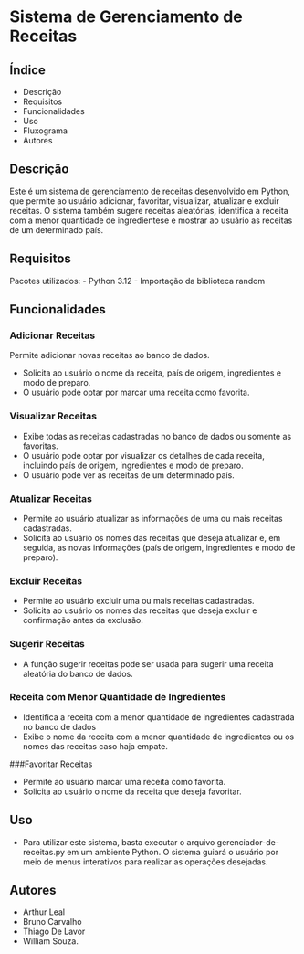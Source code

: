 # Sistema de Gerenciamento de Receitas

## Índice
- Descrição
- Requisitos
- Funcionalidades
- Uso
- Fluxograma
- Autores

## Descrição
Este é um sistema de gerenciamento de receitas desenvolvido em Python, que permite ao usuário adicionar, favoritar, visualizar, atualizar e excluir receitas. O sistema também sugere receitas aleatórias, identifica a receita com a menor quantidade de ingredientese e mostrar ao usuário as receitas de um determinado país.

## Requisitos
  Pacotes utilizados:
    - Python 3.12
    - Importação da biblioteca random

## Funcionalidades
### Adicionar Receitas
Permite adicionar novas receitas ao banco de dados.
- Solicita ao usuário o nome da receita, país de origem, ingredientes e modo de preparo.
- O usuário pode optar por marcar uma receita como favorita.

### Visualizar Receitas
- Exibe todas as receitas cadastradas no banco de dados ou somente as favoritas.
- O usuário pode optar por visualizar os detalhes de cada receita, incluindo país de origem, ingredientes e modo de preparo.
- O usuário pode ver as receitas de um determinado país.

### Atualizar Receitas
- Permite ao usuário atualizar as informações de uma ou mais receitas cadastradas.
- Solicita ao usuário os nomes das receitas que deseja atualizar e, em seguida, as novas informações (país de origem, ingredientes e modo de preparo).


### Excluir Receitas
- Permite ao usuário excluir uma ou mais receitas cadastradas.
- Solicita ao usuário os nomes das receitas que deseja excluir e confirmação antes da exclusão.

### Sugerir Receitas
- A função sugerir receitas pode ser usada para sugerir uma receita aleatória do banco de dados.

### Receita com Menor Quantidade de Ingredientes
- Identifica a receita com a menor quantidade de ingredientes cadastrada no banco de dados
- Exibe o nome da receita com a menor quantidade de ingredientes ou os nomes das receitas caso haja empate.

###Favoritar Receitas
- Permite ao usuário marcar uma receita como favorita.
- Solicita ao usuário o nome da receita que deseja favoritar.
## Uso
- Para utilizar este sistema, basta executar o arquivo gerenciador-de-receitas.py em um ambiente Python. O sistema guiará o usuário por meio de menus interativos para realizar as operações desejadas.

## Autores
- Arthur Leal
- Bruno Carvalho
- Thiago De Lavor
- William Souza.






